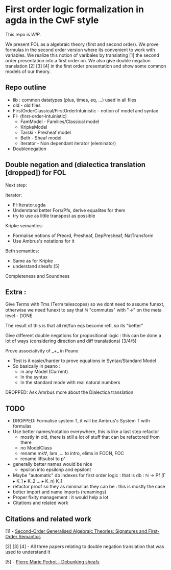 # First order logic formalization in agda in the CwF style

This repo is *WIP*.

We present FOL as a algebraic theory (first and second order). We prove formulas in the second order version where its convenient to work with variables. We realize this notion of varibales by translating [1] the second order presentation into a first order on. We also give double negation translation [2] [3] [4] in the first order presentation and show some common models of our theory.

## Repo outline

- lib : common datatypes (plus, times, eq, ...) used in all files
- old - old files
- FirstOrderClassical/FirstOrderIntuinistic - notion of model and syntax
- FI- (first-order-intuinistic)
  - FamModel - Families/Classical model
  - KripkeModel
  - Tarski - Presheaf model
  - Beth - Sheaf model
  - Iterator - Non dependant iterator (eleminator)
- Doublenegation

## Double negation and (dialectica translation [dropped]) for FOL

Next step:

Iterator:

- FI-Iterator.agda
- Understand better Fors/Pfs, derive equalites for them
- try to use as little transpost as possible

Kripke semantics:

- Formalise notions of Preord, Presheaf, DepPresheaf, NatTransform
- Use Ambrus's notations for it

Beth semantics:

- Same as for Kripke
- understand sheafs [5]

Completeness and Soundness

## Extra :

Give Terms with Tms (Term telescopes) so we dont need to assume funext, otherwise we need funext to say that ℕ "commutes" with "->" on the meta level - DONE

The result of this is that all rel/fun eqs become refl, so its "better"

Give different double negations for propositional logic : this can be done a lot of ways (considering direction and diff translations) [3/4/5]

Prove associativity of \_+\_ in Peano

- Test is it easier/harder to prove equations in Syntax/Standard Model
- So basically in peano :
  - in any Model (Current)
  - In the syntax
  - In the standard mode with real natural numbers

DROPPED: Ask Amrbus more about the Dialectica translation

## TODO

- DROPPED: Formalise system T, it will be Ambrus's System T with formulas
- Use better names/notation everywhere, this is like a last step refactor
  - mostly in old, there is still a lot of stuff that can be refactored from there
  - no ModelClass
  - rename mk∀, lam ,... to intro, elims in FOCN, FOC
  - rename liftsubst to p⁺
- generally better names would be nice
  - epsilon into epsilonp and epsilont
- Maybe "automatic" db indexes for first order logic : that is db : ℕ -> Pf (Γ ▸ K_1 ▸ K_2 ... ▸ K_n) K_1
- refactor proof so they as minimal as they can be : this is mostly the case
- better import and name imports (renamings)
- Proper fixity management : it would help a lot
- Citations and related work

## Citations and related work

[1] - [Second-Order Generalised Algebraic Theories: Signatures and First-Order Semantics](https://drops.dagstuhl.de/storage/00lipics/lipics-vol299-fscd2024/LIPIcs.FSCD.2024.10/LIPIcs.FSCD.2024.10.pdf)

[2] [3] [4] - All three papers relating to double negation translation that was used to understand it

[5] - [Pierre Marie Pedrot - Debunking sheafs](https://www.xn--pdrot-bsa.fr/drafts/sheaftt.pdf)
